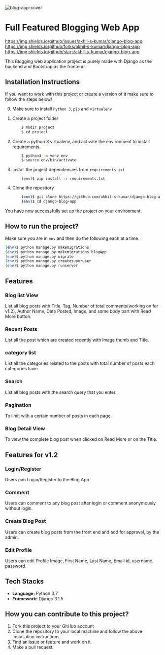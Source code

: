 
![blog-app-cover](https://github.com/akhil-s-kumar/django-blog-app/blob/master/Screenshots/Home-Screen.png?raw=true)
# Full Featured Blogging Web App

https://img.shields.io/github/issues/akhil-s-kumar/django-blog-app 	https://img.shields.io/github/forks/akhil-s-kumar/django-blog-app https://img.shields.io/github/stars/akhil-s-kumar/django-blog-app 

This Blogging web application project is purely made with Django as the backend and Bootstrap as the frontend.

## Installation Instructions

If you want to work with this project or create a version of it make sure to follow the steps below!

0. Make sure to install ` Python 3 `, ` pip ` and ` virtualenv `   
1. Create a project folder
   
    ```bash
        $ mkdir project
        $ cd project
    ```
2. Create a python 3 virtualenv, and activate the environment to install requirements.
    ```bash
        $ python3 -m venv env
        $ source env/bin/activate
    ``` 
3. Install the project dependencies from `requirements.txt`
    ```
        (env)$ pip install -r requirements.txt
    ```
4. Clone the repository
   
    ```bash
        (env)$ git clone https://github.com/akhil-s-kumar/django-blog-app.git
        (env)$ cd django-blog-app
    ```

You have now successfully set up the project on your environment.

## How to run  the project?

Make sure you are in `env` and then do the following each at a time.

```bash
(env)$ python manage.py makemigrations
(env)$ python manage.py makemigrations blogApp
(env)$ python manage.py migrate
(env)$ python manage.py createsuperuser
(env)$ python manage.py runserver
```

## Features

### Blog list View
List all blog posts with Title, Tag, Number of total comments(working on for v1.2), Author Name, Date Posted, Image, and some body part with Read More button.

### Recent Posts
List all the post which are created recently with Image thumb and Title.

### category list
List all the categories related to the posts with total number of posts each categories have.

### Search
List all blog posts with the search query that you enter.

### Pagination
To limit with a certain number of posts in each page.

### Blog Detail View
To view the complete blog post when clicked on Read More or on the Title.

## Features for v1.2

### Login/Register
Users can Login/Register to the Blog App.

### Comment
Users can comment to any blog post after login or comment anonymously without login.

### Create Blog Post
Users can create blog posts from the front end and add for approval, by the admin.

### Edit Profile
Users can edit Profile Image, First Name, Last Name, Email id, username, password.

## Tech Stacks

* **Language:**  Python 3.7
* **Framework:** Django 3.1.5

## How you can contribute to this project?

1. Fork this project to your GitHub account
2. Clone the repository to your local machine and follow the above Installation instructions.
3. Find an issue or feature and work on it.
4. Make a pull request.
